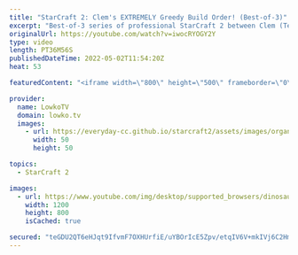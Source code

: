 ```yaml
---
title: "StarCraft 2: Clem's EXTREMELY Greedy Build Order! (Best-of-3)"
excerpt: "Best-of-3 series of professional StarCraft 2 between Clem (Terran) and Rattata (Zerg). While game 1 is a pretty conventional match, Clem decides to go for some crazy strategies in the rest of the series.  Picture of Clem on the thumbnail by TeamLiquid: https://www.teamliquid.com/  Support my work on"
originalUrl: https://youtube.com/watch?v=iwocRYOGY2Y
type: video
length: PT36M56S
publishedDateTime: 2022-05-02T11:54:20Z
heat: 53

featuredContent: "<iframe width=\"800\" height=\"500\" frameborder=\"0\" src=\"https://www.youtube.com/embed/iwocRYOGY2Y\" allow=\"accelerometer; autoplay; encrypted-media; gyroscope; picture-in-picture\" allowfullscreen></iframe>"

provider:
  name: LowkoTV
  domain: lowko.tv
  images:
    - url: https://everyday-cc.github.io/starcraft2/assets/images/organizations/lowko.tv-50x50.jpg
      width: 50
      height: 50

topics:
  - StarCraft 2

images:
  - url: https://www.youtube.com/img/desktop/supported_browsers/dinosaur.png
    width: 1200
    height: 800
    isCached: true

secured: "teGDU2QT6eHJqt9IfvmF7OXHUrfiE/uYBOrIcE5Zpv/etqIV6V+mkIVj6C2HmznKd9X+p7AqGJ8DUHSacnmMvYJzknYr+bE2w03SDEsktJnr2tUpUKzgEOeBB5/sTwe5Big3KneIMzZXPuG/9OjTmE0TR0cTBMh3tAGArCd5tj+Gw4v1ME/wI32CsibHfrh45wDQogeI841feH01oRWnNtuuaQvkzgAQLJkOclKYptjg8gb0yO5jxrR5AV+D2dtFqSAtxqy60viDJdkIfnq+gHLi8KfZbUHxYBVyfIM3Jap4zZKw+hKFNkME8w1FxH41DXOhUWHWAk9XoF2+UHc7jVvc5Xam0F/106ZjniQQF8jJnZqRURlPXnPBQt46y0AboEsegjWZpACLLq320RwoOXge3GcCjvMoLCU0zcDYO6DPHaKkmQEmCYjTZ44T2lbm;v3ksPEc4+aBq3P61Qtpoxw=="
---
```


